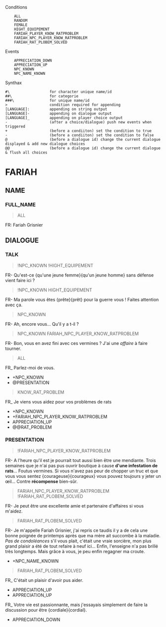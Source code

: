 Conditions
```
	ALL
	RANDOM
	FEMALE 
	HIGHT_EQUIPEMENT
	FARIAH_PLAYER_KNOW_RATPROBLEM
	FARIAH_NPC_PLAYER_KNOW_RATPROBLEM
	FARIAH_RAT_PLOBEM_SOLVED
```

Events
```
	APPRECIATION_DOWN
	APPRECIATION_UP
	NPC_KNOWN
	NPC_NAME_KNOWN
```

Synthax
```
#\  				for character unique name/id
##\					for categorie
###\ 				for unique name/id
> 					condition required for appending
[LANGUAGE]: 		appending on string output
[LANGUAGE]- 		appending on dialogue output
[LANGUAGE]_			appending on player choice output
-	 				(after a choice/dialogue) push new events when triggered
+                   (before a condiiton) set the condition to true 
-                   (before a condiiton) set the condition to false
@ 					(before a dialogue id) change the current dialogue displayed & add new dialogue choices
@@ 					(before a dialogue id) change the current dialogue & flush all choices
```



# FARIAH
## NAME
### FULL_NAME

>ALL

FR: Fariah Grisnier

## DIALOGUE
### TALK
>!NPC_KNOWN
>!HIGHT_EQUIPEMENT

FR- Qu'est-ce {qu'une jeune femme}{qu'un jeune homme} sans défense vient faire ici ?

>!NPC_KNOWN
>HIGHT_EQUIPEMENT

FR- Ma parole vous êtes {prête}{prêt} pour la guerre vous ! Faites attention avec ça.

>NPC_KNOWN

FR- Ah, encore vous... Qu'il y a t-il ? 

>NPC_KNOWN 
>FARIAH_NPC_PLAYER_KNOW_RATPROBLEM

FR- Bon, vous en avez fini avec ces vermines ? J'ai une *affaire* à faire tourner.

>ALL

FR_ Parlez-moi de vous. 
-	+NPC_KNOWN
-	@PRESENTATION 

>KNOW_RAT_PROBLEM

FR_ Je viens vous aidez pour vos problèmes de rats
- +NPC_KNOWN 
- +FARIAH_NPC_PLAYER_KNOW_RATPROBLEM
- APPRECIATION_UP
- @@RAT_PROBLEM

### PRESENTATION 
>!FARIAH_NPC_PLAYER_KNOW_RATPROBLEM

FR- A l'heure qu'il est je pourrait tout aussi bien être une mendiante. Trois semaines que je n'ai pas pus ouvrir boutique à cause **d'une infestation de rats**... Foutus vermines. Si vous n'avez pas peur de chopper un truc et que vous vous sentez {courageuse}{courageux} vous pouvez toujours y jeter un œil... Contre **récompense** bien-sûr.

>FARIAH_NPC_PLAYER_KNOW_RATPROBLEM
>!FARIAH_RAT_PLOBEM_SOLVED

FR- Je peut être une excellente amie et partenaire d'affaires si vous m'aidez.

>FARIAH_RAT_PLOBEM_SOLVED 

FR- Je m'appelle Fariah Grisnier, j'ai repris ce taudis il y a de cela une bonne poignée de printemps après que ma mère ait succombe à la maladie. *Pas de condoléances* s'il vous plait, c'était une vraie sorcière, mon plus grand plaisir a été de tout refaire à neuf ici... Enfin, l'enseigne n'a pas brillé très longtemps. Mais grâce à vous, je peu enfin regagner ma croute.
- +NPC_NAME_KNOWN

>FARIAH_RAT_PLOBEM_SOLVED 

FR_ C'était un plaisir d'avoir pus aider.
- APPRECIATION_UP
- APPRECIATION_UP

FR_ Votre vie est passionnante, mais j'essayais simplement de faire la discussion pour être {cordiale}{cordial}.
- APPRECIATION_DOWN
